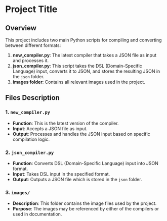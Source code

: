 # Project Title

## Overview

This project includes two main Python scripts for compiling and converting between different formats:

1. **new_compiler.py**: The latest compiler that takes a JSON file as input and processes it.
2. **json_compiler.py**: This script takes the DSL (Domain-Specific Language) input, converts it to JSON, and stores the resulting JSON in the `json` folder.
3. **images folder**: Contains all relevant images used in the project.

## Files Description

### 1. `new_compiler.py`
- **Function**: This is the latest version of the compiler.
- **Input**: Accepts a JSON file as input.
- **Output**: Processes and handles the JSON input based on specific compilation logic.

### 2. `json_compiler.py`
- **Function**: Converts DSL (Domain-Specific Language) input into JSON format.
- **Input**: Takes DSL input in the specified format.
- **Output**: Outputs a JSON file which is stored in the `json` folder.

### 3. `images/`
- **Description**: This folder contains the image files used by the project.
- **Purpose**: The images may be referenced by either of the compilers or used in documentation.

